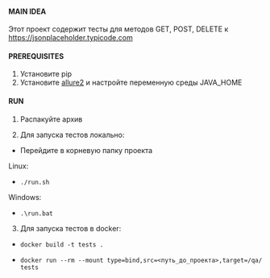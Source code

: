 #### MAIN IDEA
Этот проект содержит тесты для методов GET, POST, DELETE к https://jsonplaceholder.typicode.com

#### PREREQUISITES
1. Установите pip
2. Установите  [allure2]( https://docs.qameta.io/allure/#_installing_a_commandline) и настройте переменную среды JAVA_HOME
#### RUN
1. Распакуйте архив

2. Для запуска тестов локально: 

* Перейдите в корневую папку проекта 

Linux:

* `./run.sh` 

Windows: 

* `.\run.bat`

3. Для запуска тестов в docker:

* `docker build -t tests .`

* `docker run --rm --mount type=bind,src=<путь_до_проекта>,target=/qa/ tests`

